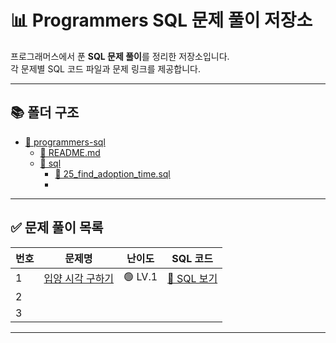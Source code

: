 # 📊 Programmers SQL 문제 풀이 저장소

프로그래머스에서 푼 **SQL 문제 풀이**를 정리한 저장소입니다.  
각 문제별 SQL 코드 파일과 문제 링크를 제공합니다.

---

## 📚 폴더 구조
- [📂 programmers-sql](./)
    - [📄 README.md](./README.md)
    - [📂 sql](./sql/)
        - [📄 25_find_adoption_time.sql](./sql/25_find_adoption_time.sql)
        - 

---

## ✅ 문제 풀이 목록

| 번호 | 문제명                                          | 난이도 | SQL 코드                                     |
|----|----------------------------------------------|--------|--------------------------------------------|
| 1 | [입양 시각 구하기](https://school.programmers.co.kr/learn/courses/30/lessons/59412) | 🟢 LV.1 | [🔗 SQL 보기](sql/25_find_adoption_time.sql) |
| 2 | |
| 3 | |


---

